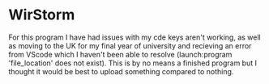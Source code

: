 # WirStorm

For this program I have had issues with my cde keys aren't working, as well as moving to the UK for my final year of university and recieving an error from VScode which I haven't been able to resolve (launch:program 'file_location' does not exist). This is by no means a finished program but I thought it would be best to upload something compared to nothing.
